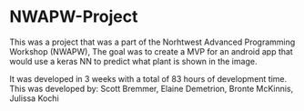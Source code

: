 # NWAPW-Project

This was a project that was a part of the Norhtwest Advanced Programming Workshop (NWAPW),
The goal was to create a MVP for an android app that would use a keras NN
to predict what plant is shown in the image.

It was developed in 3 weeks with a total of 83 hours of development time.
This was developed by:
Scott Bremmer, Elaine Demetrion, Bronte McKinnis, Julissa Kochi
